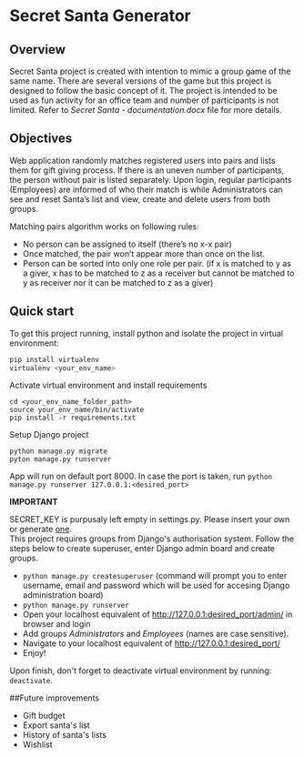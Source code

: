 # Secret Santa Generator 

## Overview
Secret Santa project is created with intention to mimic a group game of the same name. There are several versions of the game but this project
is designed to follow the basic concept of it. The project is intended to be used as fun activity for an office team and number of participants is not limited. 
Refer to *Secret Santa - documentation.docx* file for more details.

## Objectives
Web application randomly matches registered users into pairs and lists them for gift giving process. If there is an uneven number of participants,
the person without pair is listed separately. Upon login, regular participants (Employees) are informed of who their match is while Administrators 
can see and reset Santa’s list and view, create and delete users from both groups. 

Matching pairs algorithm works on following rules:
-	No person can be assigned to itself (there’s no x-x pair)
-	Once matched, the pair won’t appear more than once on the list. 
-	Person can be sorted into only one role per pair. (if x is matched to y as a giver, x has to be matched to z as a receiver but cannot be matched 
  to y as receiver nor it can be matched to z as a giver)

## Quick start
To get this project running, install python and isolate the project in virtual environment: 
```python
pip install virtualenv 
virtualenv <your_env_name>
```
Activate virtual environment and install requirements
```
cd <your_env_name_folder_path>
source your_env_name/bin/activate
pip install -r requirements.txt
```

Setup Django project
```
python manage.py migrate
pyton manage.py runserver
```
App will run on default port 8000. In case the port is taken, run `python manage.py runserver 127.0.0.1:<desired_port>`

**IMPORTANT**

SECRET_KEY is purpusaly left empty in settings.py. Please insert your own or generate [one](https://djecrety.ir/).  
This project requires groups from Django's authorisation system. Follow the steps below to create superuser, enter Django admin board and create groups. 

- `python manage.py createsuperuser` (command will prompt you to enter username, email and password which will be used for accesing Django administration board)
- `python manage.py runserver`
- Open your localhost equivalent of http://127.0.0.1:desired_port/admin/ in browser and login
- Add groups *Administrators* and *Employees* (names are case sensitive).
- Navigate to your localhost equivalent of http://127.0.0.1:desired_port/
- Enjoy! 

Upon finish, don't forget to deactivate virtual environment by running: `deactivate`. 

##Future improvements

- Gift budget
- Export santa's list
- History of santa's lists
- Wishlist
